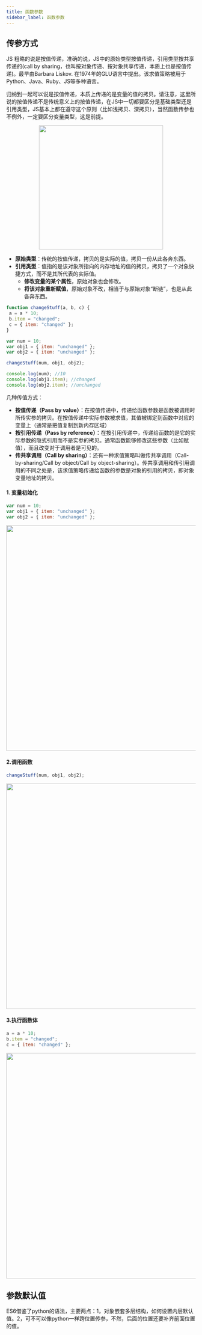 ```yaml
---
title: 函数参数
sidebar_label: 函数参数
---
```


## 传参方式

JS 粗略的说是按值传递，准确的说，JS中的原始类型按值传递，引用类型按共享传递的(call by sharing，也叫按对象传递、按对象共享传递，本质上也是按值传递)。最早由Barbara Liskov. 在1974年的GLU语言中提出。该求值策略被用于Python、Java、Ruby、JS等多种语言。

归纳到一起可以说是按值传递，本质上传递的是变量的值的拷贝。请注意，这里所说的按值传递不是传统意义上的按值传递，在JS中一切都要区分是基础类型还是引用类型，JS基本上都在遵守这个原则（比如浅拷贝、深拷贝），当然函数传参也不例外，一定要区分变量类型，这是前提。

<div align="center">
    <img width="330" src='https://cosmos-x.oss-cn-hangzhou.aliyuncs.com/wVo2dl.jpg'/>
</div>

- **原始类型**：传统的按值传递，拷贝的是实际的值，拷贝一份从此各奔东西。
- **引用类型**：值指的是该对象所指向的内存地址的值的拷贝，拷贝了一个对象快捷方式，而不是其所代表的实际值。
  - **修改变量的某个属性**，原始对象也会修改。
  - **将该对象重新赋值**，原始对象不改，相当于与原始对象“断链”，也是从此各奔东西。

```js
function changeStuff(a, b, c) {
 a = a * 10;
 b.item = "changed";
 c = { item: "changed" };
}

var num = 10;
var obj1 = { item: "unchanged" };
var obj2 = { item: "unchanged" };

changeStuff(num, obj1, obj2);

console.log(num); //10
console.log(obj1.item); //changed
console.log(obj2.item); //unchanged
```

几种传值方式：

- **按值传递（Pass by value）**：在按值传递中，传递给函数参数是函数被调用时所传实参的拷贝。在按值传递中实际参数被求值，其值被绑定到函数中对应的变量上（通常是把值复制到新内存区域）
- **按引用传递（Pass by reference）**：在按引用传递中，传递给函数的是它的实际参数的隐式引用而不是实参的拷贝。通常函数能够修改这些参数（比如赋值），而且改变对于调用者是可见的。
- **传共享调用（Call by sharing）**：还有一种求值策略叫做传共享调用（Call-by-sharing/Call by object/Call by object-sharing）。传共享调用和传引用调用的不同之处是，该求值策略传递给函数的参数是对象的引用的拷贝，即对象变量地址的拷贝。

#### 1. 变量初始化

```js
var num = 10;
var obj1 = { item: "unchanged" };
var obj2 = { item: "unchanged" };
```

<div align="center">
    <img width="600" src='https://cosmos-x.oss-cn-hangzhou.aliyuncs.com/CsgaPj.jpg'/>
</div>

#### 2.调用函数

```js
changeStuff(num, obj1, obj2);
```

<div align="center">
    <img width="600" src='https://cosmos-x.oss-cn-hangzhou.aliyuncs.com/m49aQl.jpg'/>
</div>

#### 3.执行函数体

```js
a = a * 10;
b.item = "changed";
c = { item: "changed" };
```

<div align="center">
    <img width="600" src='https://cosmos-x.oss-cn-hangzhou.aliyuncs.com/MfyA1P.jpg'/>
</div>

## 参数默认值

ES6借鉴了python的语法，主要两点：1，对象嵌套多层结构，如何设置内层默认值。2，可不可以像python一样跨位置传参，不然，后面的位置还要补齐前面位置的值。
